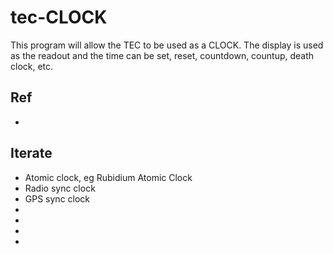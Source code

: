 # tec-CLOCK

This program will allow the TEC to be used as a CLOCK. The display is used as the readout and the time can be set, reset, countdown, countup, death clock, etc.


## Ref
- 

## Iterate
 - Atomic clock, eg Rubidium Atomic Clock
 - Radio sync clock
 - GPS sync clock
 - 
 -  
 -    
 -   
